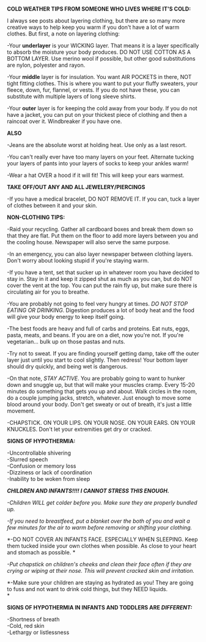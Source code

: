 **COLD WEATHER TIPS FROM SOMEONE WHO LIVES WHERE IT'S COLD:**

I always see posts about layering clothing, but there are so many more creative ways to help keep you warm if you don't have a lot of warm clothes. But first, a note on layering clothing:

-Your **underlayer** is your WICKING layer. That means it is a layer specifically to absorb the moisture your body produces. DO NOT USE COTTON AS A BOTTOM LAYER. Use merino wool if possible, but other good substitutions are nylon, polyester and rayon. 

-Your **middle** layer is for insulation. You want AIR POCKETS in there, NOT tight fitting clothes. This is where you want to put your fluffy sweaters, your fleece, down, fur, flannel, or vests. If you do not have these, you can substitute with multiple layers of long sleeve shirts.

-Your **outer** layer is for keeping the cold away from your body. If you do not have a jacket, you can put on your thickest piece of clothing and then a raincoat over it. Windbreaker if you have one. 

**ALSO**

-Jeans are the absolute worst at holding heat. Use only as a last resort. 

-You can't really ever have too many layers on your feet. Alternate tucking your layers of pants into your layers of socks to keep your ankles warm!

-Wear a hat OVER a hood if it will fit! This will keep your ears warmest.

**TAKE OFF/OUT ANY AND ALL JEWELERY/PIERCINGS**

-If you have a medical bracelet, DO NOT REMOVE IT. If you can, tuck a layer of clothes between it and your skin.

**NON-CLOTHING TIPS:**

-Raid your recycling. Gather all cardboard boxes and break them down so that they are flat. Put them on the floor to add more layers between you and the cooling house. Newspaper will also serve the same purpose.

-In an emergency, you can also layer newspaper between clothing layers. Don't worry about looking stupid if you're staying warm.

-If you have a tent, set that sucker up in whatever room you have decided to stay in. Stay in it and keep it zipped shut as much as you can, but do NOT cover the vent at the top. You can put the rain fly up, but make sure there is circulating air for you to breathe.

-You are probably not going to feel very hungry at times. *DO NOT STOP EATING OR DRINKING*. Digestion produces a lot of body heat and the food will give your body energy to keep itself going.

-The best foods are heavy and full of carbs and proteins. Eat nuts, eggs, pasta, meats, and beans. If you are on a diet, now you're not. If you're vegetarian... bulk up on those pastas and nuts.

-Try not to sweat. If you are finding yourself getting damp, take off the outer layer just until you start to cool slightly. Then redress! Your bottom layer should dry quickly, and being wet is dangerous.

-On that note, *STAY ACTIVE*. You are probably going to want to hunker down and snuggle up, but that will make your muscles cramp. Every 15-20 minutes do something that gets you up and about. Walk circles in the room, do a couple jumping jacks, stretch, whatever. Just enough to move some blood around your body. Don't get sweaty or out of breath, it's just a little movement.

-CHAPSTICK. ON YOUR LIPS. ON YOUR NOSE. ON YOUR EARS. ON YOUR KNUCKLES. Don't let your extremities get dry or cracked.

**SIGNS OF HYPOTHERMIA:**

-Uncontrollable shivering\
-Slurred speech\
-Confusion or memory loss\
-Dizziness or lack of coordination\
-Inability to be woken from sleep

***CHILDREN AND INFANTS!!!! I CANNOT STRESS THIS ENOUGH.***

*-Children WILL get colder before you. Make sure they are properly bundled up.*

*-If you need to breastfeed, put a blanket over the both of you and wait a few minutes for the air to warm before removing or shifting your clothing.*

*-DO NOT COVER AN INFANTS FACE. ESPECIALLY WHEN SLEEPING. Keep them tucked inside your own clothes when possible. As close to your heart and stomach as possible. *

*-Put chapstick on children's cheeks and clean their face often if they are crying or wiping at their nose. This will prevent cracked skin and irritation.*

*-Make sure your children are staying as hydrated as you! They are going to fuss and not want to drink cold things, but they NEED liquids.\
*

**SIGNS OF HYPOTHERMIA IN INFANTS AND TODDLERS ARE *DIFFERENT:***

-Shortness of breath\
-Cold, red skin\
-Lethargy or listlessness
